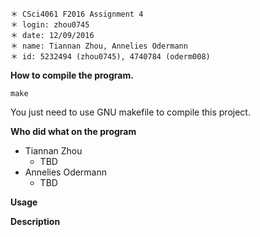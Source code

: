 ~~~
＊ CSci4061 F2016 Assignment 4
＊ login: zhou0745
＊ date: 12/09/2016
＊ name: Tiannan Zhou, Annelies Odermann
＊ id: 5232494 (zhou0745), 4740784 (oderm008)
~~~

**How to compile the program.**

~~~
make
~~~

You just need to use GNU makefile to compile this project.

**Who did what on the program**
* Tiannan Zhou
	* TBD
* Annelies Odermann
	* TBD


**Usage**


**Description**

